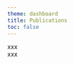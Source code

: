 ```yaml
---
theme: dashboard
title: Publications
toc: false
---
```


<div class="grid grid-cols-4">
xxx
</div>

<div class="grid grid-cols-4">
xxx
</div>